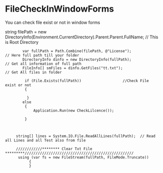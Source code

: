 # FileCheckInWindowForms
You can check file exist or not in window forms


string filePath = new DirectoryInfo(Environment.CurrentDirectory).Parent.Parent.FullName;  // This is Root Directory

            var fullPath = Path.Combine(filePath, @"License");           // Here full path till your folder
            DirectoryInfo dinfo = new DirectoryInfo(fullPath);           // Get all information of full path
            FileInfo[] smFiles = dinfo.GetFiles("tt.txt");                // Get All files in folder
            
             if (File.Exists(fullPath))                   //Check File exist or not
             {

              }
            else
             {
                 Application.Run(new CheckLilcence());

             }



         string[] lines = System.IO.File.ReadAllLines(fullPath);  // Read all Lines and all Test also from file
         
         ////////////******** Clear Txt File *********//////////////////////////////////////////////////
          using (var fs = new FileStream(fullPath, FileMode.Truncate))
               {
               }
